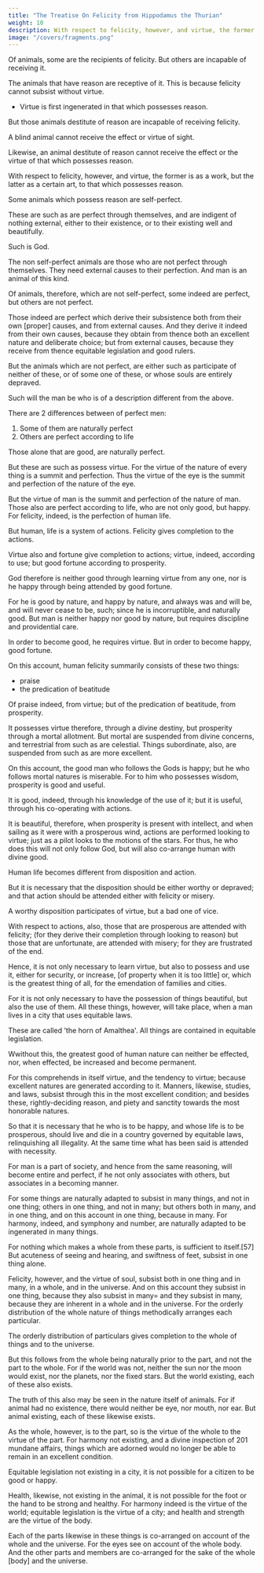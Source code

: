 ```yaml
---
title: "The Treatise On Felicity from Hippodamus the Thurian"
weight: 10
description: With respect to felicity, however, and virtue, the former is as a work, but the latter as a certain art, to that which possesses reason
image: "/covers/fragments.png"
---
```



Of animals, some are the recipients of felicity. But others are incapable of receiving it. 

The animals that have reason are receptive of it. This is because felicity cannot subsist without virtue. 
- Virtue is first ingenerated in that which possesses reason.

But those animals destitute of reason are incapable of receiving felicity. 

A blind animal cannot receive the effect or virtue of sight. 

Likewise, an animal destitute of reason cannot receive the effect or the virtue of that which possesses reason. 

With respect to felicity, however, and virtue, the former is as a work, but the latter as a certain art, to that which possesses reason.

Some animals which possess reason are self-perfect. 

These are such as are perfect through themselves, and are indigent of nothing external, either to their existence, or to their existing well and beautifully. 

Such is God. 

The non self-perfect animals are those who are not perfect through themselves. They need external causes to their perfection. And man is an animal of this kind. 

Of animals, therefore, which are not self-perfect, some indeed are perfect, but others are not perfect.

Those indeed are perfect which derive their subsistence both from their own [proper] causes, and from external causes. And they derive it indeed from their own causes, because they obtain from thence both an excellent nature and deliberate choice; but from external causes, because they receive from thence equitable legislation and good rulers. 

But the animals which are not perfect, are either such as participate of neither of these, or of some one of these, or whose souls are entirely depraved. 

Such will the man be who is of a description different from the above.

There are 2 differences between of perfect men:

1. Some of them are naturally perfect
2. Others are perfect according to life

Those alone that are good, are naturally perfect. 

But these are such as possess virtue. For the virtue of the nature of every thing is a summit and perfection. Thus the virtue of the eye is the summit and perfection of the nature of the eye. 

But the virtue of man is the summit and perfection of the nature of man. Those also are perfect according to life, who are not only good, but happy. For felicity, indeed, is the perfection of human life. 

But human, life is a system of actions. Felicity gives completion to the actions. 

Virtue also and fortune give completion to actions; virtue, indeed, according to use; but good fortune according to prosperity. 

God therefore is neither good through learning virtue from any one, nor is he happy through being attended by good fortune. 

For he is good by nature, and happy by nature, and always was and will be, and will never cease to be, such; since he is incorruptible, and naturally good. But man is neither happy nor good by nature, but requires discipline and providential care.

In order to become good, he requires virtue. But in order to become happy, good fortune. 

On this account, human felicity summarily consists of these two things:
- praise
- the predication of beatitude

Of praise indeed, from virtue; but of the predication of beatitude, from prosperity. 

It possesses virtue therefore, through a divine destiny, but prosperity through a mortal allotment. But mortal are suspended from divine concerns, and terrestrial from such as are celestial. Things subordinate, also, are suspended from such as are more excellent. 

On this account, the good man who follows the Gods is happy; but he who follows mortal natures is miserable. For to him who possesses wisdom, prosperity is good and useful. 

It is good, indeed, through his knowledge of the use of it; but it is useful, through his co-operating with actions. 

It is beautiful, therefore, when prosperity is present with intellect, and when sailing as it were with a prosperous wind, actions are performed looking to virtue; just as a pilot looks to the motions of the stars. For thus, he who does this will not only follow God, but will also co-arrange human with divine good.

Human life becomes different from disposition and action. 

But it is necessary that the disposition should be either worthy or depraved; and that action should be attended either with felicity or misery. 

A worthy disposition participates of virtue, but a bad one of vice. 

With respect to actions, also, those that are prosperous are attended with felicity; (for they derive their completion through looking to reason) but those that are unfortunate, are attended with misery; for they are frustrated of the end. 

Hence, it is not only necessary to learn virtue, but also to possess and use it, either for security, or increase, [of property when it is too little] or, which is the greatest thing of all, for the emendation of families and cities. 

For it is not only necessary to have the possession of things beautiful, but also the use of them. All these things, however, will take place, when a man lives in a city that uses equitable laws. 

These are called 'the horn of Amalthea'. All things are contained in equitable legislation. 

Wwithout this, the greatest good of human nature can neither be effected, nor, when effected, be increased and become permanent. 

For this comprehends in itself virtue, and the tendency to virtue; because excellent natures are generated according to it. Manners, likewise, studies, and laws, subsist through this in the most excellent condition; and besides these, rightly-deciding reason, and piety and sanctity towards the most honorable natures. 

So that it is necessary that he who is to be happy, and whose life is to be prosperous, should live and die in a country governed by equitable laws, relinquishing all illegality. At the same time what has been said is attended with necessity. 

For man is a part of society, and hence from the same reasoning, will become entire and perfect, if he not only associates with others, but associates in a becoming manner. 

For some things are naturally adapted to subsist in many things, and not in one thing; others in one thing, and not in many; but others both in many, and in one thing, and on this account in one thing, because in many. For harmony, indeed, and symphony and number, are naturally adapted to be ingenerated in many things.

For nothing which makes a whole from these parts, is sufficient to itself.[57] But acuteness of seeing and hearing, and swiftness of feet, subsist in one thing alone. 

Felicity, however, and the virtue of soul, subsist both in one thing and in many, in a whole, and in the universe. And on this account they subsist in one thing, because they also subsist in many= and they subsist in many, because they are inherent in a whole and in the universe. For the orderly distribution of the whole nature of things methodically arranges each particular.

The orderly distribution of particulars gives completion to the whole of things and to the universe. 

But this follows from the whole being naturally prior to the part, and not the part to the whole. For if the world was not, neither the sun nor the moon would exist, nor the planets, nor the fixed stars. But the world existing, each of these also exists.

The truth of this also may be seen in the nature itself of animals. For if animal had no existence, there would neither be eye, nor mouth, nor ear. But animal existing, each of these likewise exists. 

As the whole, however, is to the part, so is the virtue of the whole to the virtue of the part. For harmony not existing, and a divine inspection of 201 mundane affairs, things which are adorned would no longer be able to remain in an excellent condition. 

Equitable legislation not existing in a city, it is not possible for a citizen to be good or happy. 

Health, likewise, not existing in the animal, it is not possible for the foot or the hand to be strong and healthy. For harmony indeed is the virtue of the world; equitable legislation is the virtue of a city; and health and strength are the virtue of the body. 

Each of the parts likewise in these things is co-arranged on account of the whole and the universe. For the eyes see on account of the whole body. And the other parts and members are co-arranged for the sake of the whole [body] and the universe.
